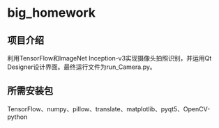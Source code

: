 # big_homework
## 项目介绍
利用TensorFlow和ImageNet Inception-v3实现摄像头拍照识别，并运用Qt Designer设计界面。最终运行文件为run_Camera.py。
## 所需安装包
TensorFlow、numpy、pillow、translate、matplotlib、pyqt5、OpenCV-python
